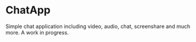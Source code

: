 # ChatApp
Simple chat application including video, audio, chat, screenshare and much more. A work in progress.
